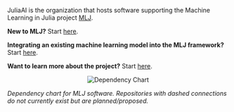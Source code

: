 JuliaAI is the organization that hosts software supporting the Machine
Learning in Julia project [MLJ](https://github.com/alan-turing-institute/MLJ.jl).

**New to MLJ?** Start [here](https://alan-turing-institute.github.io/MLJ.jl/dev/).

**Integrating an existing machine learning model into the MLJ
framework?** Start [here](https://alan-turing-institute.github.io/MLJ.jl/dev/quick_start_guide_to_adding_models/).

**Want to learn more about the project?** Start [here](https://github.com/alan-turing-institute/MLJ.jl).

<div align="center">
    <img src="https://raw.githubusercontent.com/alan-turing-institute/MLJ.jl/dev/material/MLJ_stack.svg" alt="Dependency Chart">
</div>

*Dependency chart for MLJ software. Repositories with dashed
connections do not currently exist but are planned/proposed.*




